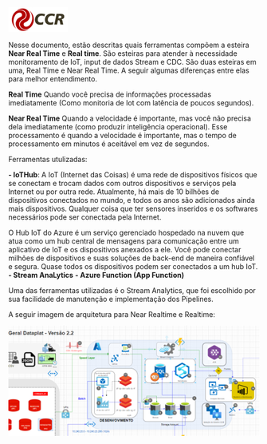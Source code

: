 **![Logo-grupo-ccr-Editado-v3.png](/.attachments/Logo-grupo-ccr-Editado-v3-818fcbce-2d28-4401-a3bf-e95133ab7c0d.png)**

Nesse documento, estão descritas quais ferramentas compõem a esteira **Near Real Time** e **Real time**.  São esteiras para atender à necessidade monitoramento de IoT, input de dados Stream e CDC. São duas esteiras em uma, Real Time e Near Real Time.  A seguir algumas diferenças entre elas para melhor entendimento.

**Real Time** 
Quando você precisa de informações processadas imediatamente (Como monitoria de Iot com latência de poucos segundos). 

**Near Real Time**
Quando a velocidade é importante, mas você não precisa dela imediatamente (como produzir inteligência operacional). Esse processamento é quando a velocidade é importante, mas o tempo de processamento em minutos é aceitável em vez de segundos.

Ferramentas utulizadas:

**- IoTHub**: A IoT (Internet das Coisas) é uma rede de dispositivos físicos que se conectam e trocam dados com outros dispositivos e serviços pela Internet ou por outra rede. Atualmente, há mais de 10 bilhões de dispositivos conectados no mundo, e todos os anos são adicionados ainda mais dispositivos. Qualquer coisa que ter sensores inseridos e os softwares necessários pode ser conectada pela Internet.

O Hub IoT do Azure é um serviço gerenciado hospedado na nuvem que atua como um hub central de mensagens para comunicação entre um aplicativo de IoT e os dispositivos anexados a ele. Você pode conectar milhões de dispositivos e suas soluções de back-end de maneira confiável e segura. Quase todos os dispositivos podem ser conectados a um hub IoT.
**- Stream AnaLytics**
**- Azure Function (App Function)**


Uma das ferramentas utilizadas é o Stream Analytics, que foi escolhido por sua facilidade de manutenção e implementação dos Pipelines.

A seguir imagem de arquitetura para Near Realtime e Realtime:

![image.png](/.attachments/image-0f4c9bee-9db0-43a5-a4d3-6b6fa5e7e1ec.png)